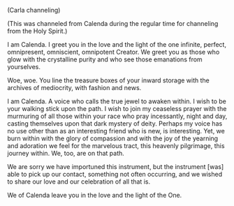 <p class="channel-type">(Carla channeling)</p>
<p class="comment">(This was channeled from Calenda during the regular time for channeling from the Holy Spirit.)</p>
<p>I am Calenda. I greet you in the love and the light of the one infinite, perfect, omnipresent, omniscient, omnipotent Creator. We greet you as those who glow with the crystalline purity and who see those emanations from yourselves.</p>
<p>Woe, woe. You line the treasure boxes of your inward storage with the archives of mediocrity, with fashion and news.</p>
<p>I am Calenda. A voice who calls the true jewel to awaken within. I wish to be your walking stick upon the path. I wish to join my ceaseless prayer with the murmuring of all those within your race who pray incessantly, night and day, casting themselves upon that dark mystery of deity. Perhaps my voice has no use other than as an interesting friend who is new, is interesting. Yet, we burn within with the glory of compassion and with the joy of the yearning and adoration we feel for the marvelous tract, this heavenly pilgrimage, this journey within. We, too, are on that path.</p>
<p>We are sorry we have importuned this instrument, but the instrument [was] able to pick up our contact, something not often occurring, and we wished to share our love and our celebration of all that is.</p>
<p>We of Calenda leave you in the love and the light of the One.</p>